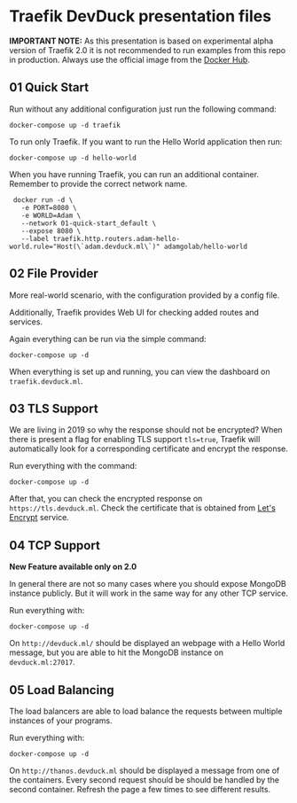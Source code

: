 # Traefik DevDuck presentation files

**IMPORTANT NOTE:** As this presentation is based on experimental alpha version of Traefik 2.0 it is not recommended to run examples from this repo in production.
Always use the official image from the [Docker Hub](https://hub.docker.com/_/traefik).

## 01 Quick Start

Run without any additional configuration just run the following command:

```
docker-compose up -d traefik
```

To run only Traefik. If you want to run the Hello World application then run:

```
docker-compose up -d hello-world
```

When you have running Traefik, you can run an additional container. Remember to provide the correct network name.

```
 docker run -d \
   -e PORT=8080 \
   -e WORLD=Adam \
   --network 01-quick-start_default \
   --expose 8080 \
   --label traefik.http.routers.adam-hello-world.rule="Host(\`adam.devduck.ml\`)" adamgolab/hello-world
```

## 02 File Provider

More real-world scenario, with the configuration provided by a config file.

Additionally, Traefik provides Web UI for checking added routes and services.

Again everything can be run via the simple command:

```
docker-compose up -d
```

When everything is set up and running, you can view the dashboard on `traefik.devduck.ml`.

## 03 TLS Support

We are living in 2019 so why the response should not be encrypted? When there is present a flag for enabling TLS support `tls=true`,
Traefik will automatically look for a corresponding certificate and encrypt the response. 

Run everything with the command:

```
docker-compose up -d
```

After that, you can check the encrypted response on `https://tls.devduck.ml`. Check the certificate that is obtained from [Let's Encrypt](https://letsencrypt.org/) service.

## 04 TCP Support

**New Feature available only on 2.0**

In general there are not so many cases where you should expose MongoDB instance publicly. But it will work in the same way for any other TCP service.

Run everything with:

```
docker-compose up -d
```

On `http://devduck.ml/` should be displayed an webpage with a Hello World message, but you are able to hit the MongoDB instance on `devduck.ml:27017`.

## 05 Load Balancing

The load balancers are able to load balance the requests between multiple instances of your programs.

Run everything with:

```
docker-compose up -d
```

On `http://thanos.devduck.ml` should be displayed a message from one of the containers. Every second request should be should be handled by the second container.
Refresh the page a few times to see different results.
